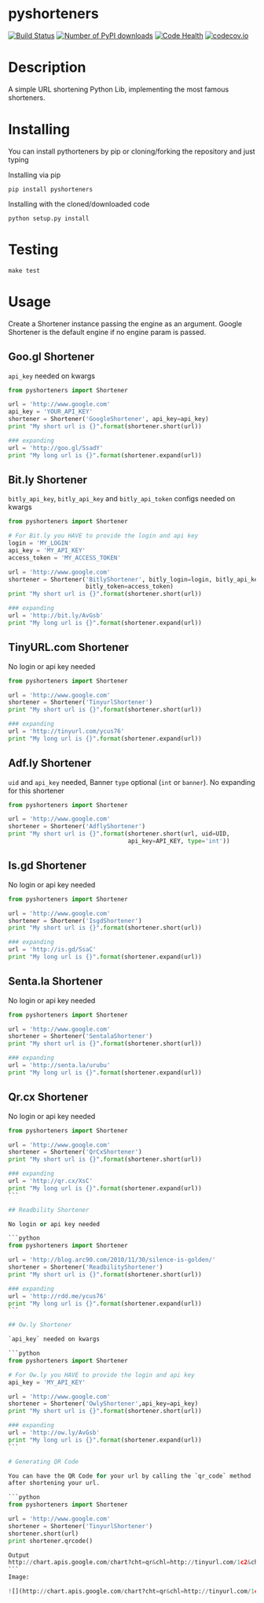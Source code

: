 pyshorteners
============

[![Build
Status](http://img.shields.io/travis/ellisonleao/pyshorteners.svg)](https://travis-ci.org/ellisonleao/pyshorteners)
[![Number of PyPI
downloads](http://img.shields.io/pypi/dm/pyshorteners.svg)](https://crate.io/packages/pyshorteners/)
[![Code
Health](https://landscape.io/github/ellisonleao/pyshorteners/master/landscape.svg)](https://landscape.io/github/ellisonleao/pyshorteners/master)
[![codecov.io](http://codecov.io/github/ellisonleao/pyshorteners/coverage.svg?branch=master)](http://codecov.io/github/ellisonleao/pyshorteners?branch=master)


# Description

A simple URL shortening Python Lib, implementing the most famous
shorteners.

# Installing

You can install pythorteners by pip or cloning/forking the repository
and just typing

Installing via pip

    pip install pyshorteners

Installing with the cloned/downloaded code

    python setup.py install

# Testing

	make test

# Usage

Create a Shortener instance passing the engine as an argument. Google
Shortener is the default engine if no engine param is passed.

## Goo.gl Shortener

`api_key` needed on kwargs

```python
from pyshorteners import Shortener

url = 'http://www.google.com'
api_key = 'YOUR_API_KEY'
shortener = Shortener('GoogleShortener', api_key=api_key)
print "My short url is {}".format(shortener.short(url))

### expanding
url = 'http://goo.gl/SsadY'
print "My long url is {}".format(shortener.expand(url))
```

## Bit.ly Shortener

`bitly_api_key`, `bitly_api_key` and `bitly_api_token` configs needed on
kwargs

```python
from pyshorteners import Shortener

# For Bit.ly you HAVE to provide the login and api key
login = 'MY_LOGIN'
api_key = 'MY_API_KEY'
access_token = 'MY_ACCESS_TOKEN'

url = 'http://www.google.com'
shortener = Shortener('BitlyShortener', bitly_login=login, bitly_api_key=api_key,
                      bitly_token=access_token)
print "My short url is {}".format(shortener.short(url))

### expanding
url = 'http://bit.ly/AvGsb'
print "My long url is {}".format(shortener.expand(url))
```

## TinyURL.com Shortener

No login or api key needed

```python
from pyshorteners import Shortener

url = 'http://www.google.com'
shortener = Shortener('TinyurlShortener')
print "My short url is {}".format(shortener.short(url))

### expanding
url = 'http://tinyurl.com/ycus76'
print "My long url is {}".format(shortener.expand(url))
```

## Adf.ly Shortener

`uid` and `api_key` needed, Banner `type` optional (`int` or `banner`).
No expanding for this shortener

```python
from pyshorteners import Shortener

url = 'http://www.google.com'
shortener = Shortener('AdflyShortener')
print "My short url is {}".format(shortener.short(url, uid=UID,
                                  api_key=API_KEY, type='int'))
```

## Is.gd Shortener

No login or api key needed

```python
from pyshorteners import Shortener

url = 'http://www.google.com'
shortener = Shortener('IsgdShortener')
print "My short url is {}".format(shortener.short(url))

### expanding
url = 'http://is.gd/SsaC'
print "My long url is {}".format(shortener.expand(url))
```

## Senta.la Shortener

No login or api key needed

```python
from pyshorteners import Shortener

url = 'http://www.google.com'
shortener = Shortener('SentalaShortener')
print "My short url is {}".format(shortener.short(url))

### expanding
url = 'http://senta.la/urubu'
print "My long url is {}".format(shortener.expand(url))
```

## Qr.cx Shortener

No login or api key needed

````python
from pyshorteners import Shortener

url = 'http://www.google.com'
shortener = Shortener('QrCxShortener')
print "My short url is {}".format(shortener.short(url))

### expanding
url = 'http://qr.cx/XsC'
print "My long url is {}".format(shortener.expand(url))
```

## Readbility Shortener

No login or api key needed

```python
from pyshorteners import Shortener

url = 'http://blog.arc90.com/2010/11/30/silence-is-golden/'
shortener = Shortener('ReadbilityShortener')
print "My short url is {}".format(shortener.short(url))

### expanding
url = 'http://rdd.me/ycus76'
print "My long url is {}".format(shortener.expand(url))
```

## Ow.ly Shortener

`api_key` needed on kwargs

```python
from pyshorteners import Shortener

# For Ow.ly you HAVE to provide the login and api key
api_key = 'MY_API_KEY'

url = 'http://www.google.com'
shortener = Shortener('OwlyShortener',api_key=api_key)
print "My short url is {}".format(shortener.short(url))

### expanding
url = 'http://ow.ly/AvGsb'
print "My long url is {}".format(shortener.expand(url))
```

# Generating QR Code

You can have the QR Code for your url by calling the `qr_code` method
after shortening your url.

```python
from pyshorteners import Shortener

url = 'http://www.google.com'
shortener = Shortener('TinyurlShortener')
shortener.short(url)
print shortener.qrcode()

Output
http://chart.apis.google.com/chart?cht=qr&chl=http://tinyurl.com/1c2&chs=120x120
```
Image:

![](http://chart.apis.google.com/chart?cht=qr&chl=http://tinyurl.com/1c2&chs=120x120)
